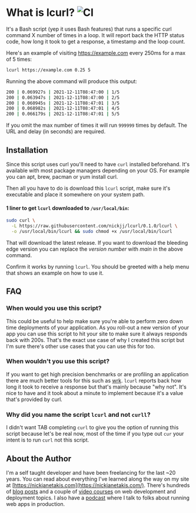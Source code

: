 # What is lcurl? ![CI](https://github.com/nickjj/lcurl/workflows/CI/badge.svg?branch=main)

It's a Bash script (yep it uses Bash features) that runs a specific curl
command X number of times in a loop. It will report back the HTTP status code,
how long it took to get a response, a timestamp and the loop count.

Here's an example of visiting <https://example.com> every 250ms for a max of 5
times:

```sh
lcurl https://example.com 0.25 5
```

Running the above command will produce this output:

```sh
200 | 0.069927s | 2021-12-11T08:47:00 | 1/5
200 | 0.063947s | 2021-12-11T08:47:00 | 2/5
200 | 0.060945s | 2021-12-11T08:47:01 | 3/5
200 | 0.068982s | 2021-12-11T08:47:01 | 4/5
200 | 0.066179s | 2021-12-11T08:47:01 | 5/5
```

If you omit the max number of times it will run `999999` times by default. The
URL and delay (in seconds) are required.

## Installation

Since this script uses curl you'll need to have `curl` installed beforehand.
It's available with most package managers depending on your OS. For example you
can apt, brew, pacman or yum install curl.

Then all you have to do is download this `lcurl` script, make sure it's
executable and place it somewhere on your system path.

#### 1 liner to get `lcurl` downloaded to `/usr/local/bin`:

```sh
sudo curl \
  -L https://raw.githubusercontent.com/nickjj/lcurl/0.1.0/lcurl \
  -o /usr/local/bin/lcurl && sudo chmod +x /usr/local/bin/lcurl
```

That will download the latest release. If you want to download the bleeding
edge version you can replace the *version number* with *main* in the above
command.

Confirm it works by running `lcurl`. You should be greeted with a help menu
that shows an example on how to use it.

## FAQ

### When would you use this script?

This could be useful to help make sure you're able to perform zero down time
deployments of your application. As you roll-out a new version of your app you
can use this script to hit your site to make sure it always responds back with
200s.  That's the exact use case of why I created this script but I'm sure
there's other use cases that you can use this for too.

### When wouldn't you use this script?

If you want to get high precision benchmarks or are profiling an application
there are much better tools for this such as [wrk](https://github.com/wg/wrk).
`lcurl` reports back how long it took to receive a response but that's mainly
because "why not". It's nice to have and it took about a minute to implement
because it's a value that's provided by curl.

### Why did you name the script `lcurl` and not `curll`?

I didn't want TAB completing `curl` to give you the option of running this
script because let's be real now, most of the time if you type out `cur` your
intent is to run `curl` not this script.

## About the Author

I'm a self taught developer and have been freelancing for the last ~20 years.
You can read about everything I've learned along the way on my site at
[https://nickjanetakis.com](https://nickjanetakis.com/). There's hundreds of
[blog posts](https://nickjanetakis.com/blog/) and a couple of [video
courses](https://nickjanetakis.com/courses/) on web development and deployment
topics. I also have a [podcast](https://runninginproduction.com) where I talk
to folks about running web apps in production.

